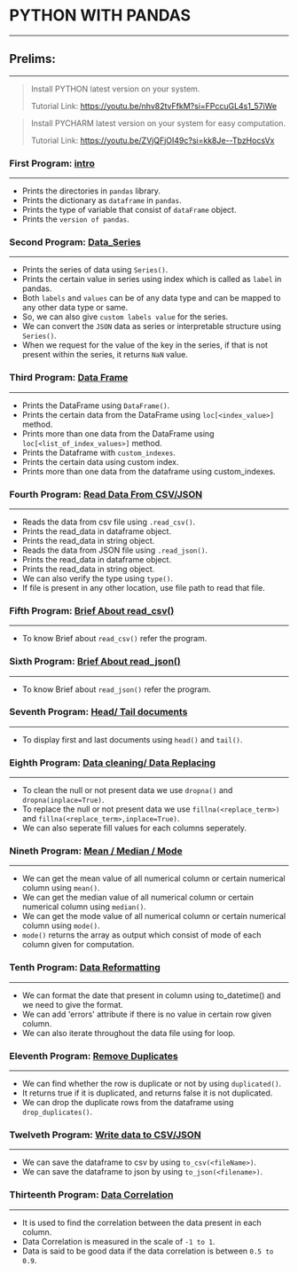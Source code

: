 # PYTHON WITH PANDAS

***

## Prelims:

***
> Install PYTHON latest version on your system.
>
> Tutorial Link: https://youtu.be/nhv82tvFfkM?si=FPccuGL4s1_57iWe

> Install PYCHARM latest version on your system for easy computation.
>
> Tutorial Link: https://youtu.be/ZVjQFjOI49c?si=kk8Je--TbzHocsVx

### First Program: [intro](intro.py)

***

* Prints the directories in `pandas` library.
* Prints the dictionary as `dataframe` in `pandas`.
* Prints the type of variable that consist of `dataFrame` object.
* Prints the `version of pandas`.

### Second Program: [Data_Series](data_series.py)

***

* Prints the series of data using `Series()`.
* Prints the certain value in series using index which is called as `label` in pandas.
* Both `labels` and `values` can be of any data type and can be mapped to any other data type or same.
* So, we can also give `custom labels value` for the series.
* We can convert the `JSON` data as series or interpretable structure using `Series()`.
* When we request for the value of the key in the series, if that is not present within the series, it returns `NaN`
  value.

### Third Program: [Data Frame](data_frame.py)

***

* Prints the DataFrame using `DataFrame()`.
* Prints the certain data from the DataFrame using `loc[<index_value>]` method.
* Prints more than one data from the DataFrame using `loc[<list_of_index_values>]` method.
* Prints the Dataframe with `custom_indexes`.
* Prints the certain data using custom index.
* Prints more than one data from the dataframe using custom_indexes.

### Fourth Program: [Read Data From CSV/JSON](reading_data_from_csv_json.py)

***

* Reads the data from csv file using `.read_csv()`.
* Prints the read_data in dataframe object.
* Prints the read_data in string object.
* Reads the data from JSON file using `.read_json()`.
* Prints the read_data in dataframe object.
* Prints the read_data in string object.
* We can also verify the type using `type()`.
* If file is present in any other location, use file path to read that file.

### Fifth Program: [Brief About read_csv()](breif_read_csv.py)

***

* To know Brief about `read_csv()` refer the program.

### Sixth Program: [Brief About read_json()](breif_read_json.py)

***

* To know Brief about `read_json()` refer the program.

### Seventh Program: [Head/ Tail documents](data_analysis.py)

***

* To display first and last documents using `head()` and `tail()`.

### Eighth Program: [Data cleaning/ Data Replacing](data_cleaning.py)

***

* To clean the null or not present data we use `dropna()` and `dropna(inplace=True)`.
* To replace the null or not present data we use `fillna(<replace_term>)` and `fillna(<replace_term>,inplace=True)`.
* We can also seperate fill values for each columns seperately.

### Nineth Program: [Mean / Median / Mode](mean_median_mode.py)

***

* We can get the mean value of all numerical column or certain numerical column using `mean()`.
* We can get the median value of all numerical column or certain numerical column using `median()`.
* We can get the mode value of all numerical column or certain numerical column using `mode()`.
* `mode()` returns the array as output which consist of mode of each column given for computation.

### Tenth Program: [Data Reformatting](data_reformatting.py)

***

* We can format the date that present in column using to_datetime() and we need to give the format.
* We can add 'errors' attribute if there is no value in certain row given column.
* We can also iterate throughout the data file using for loop.

### Eleventh Program: [Remove Duplicates](remove_duplicate_data.py)

***

* We can find whether the row is duplicate or not by using `duplicated()`.
* It returns true if it is duplicated, and returns false it is not duplicated.
* We can drop the duplicate rows from the dataframe using `drop_duplicates()`.

### Twelveth Program: [Write data to CSV/JSON](save_cleaned_files.py)

***

* We can save the dataframe to csv by using `to_csv(<fileName>)`.
* We can save the dataframe to json by using `to_json(<filename>)`.

### Thirteenth Program: [Data Correlation](data_correlation.py)

***

* It is used to find the correlation between the data present in each column.
* Data Correlation is measured in the scale of `-1 to 1`.
* Data is said to be good data if the data correlation is between `0.5 to 0.9`.